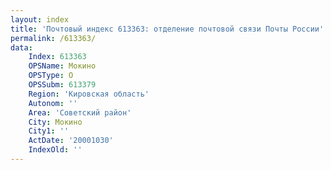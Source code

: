 ```yaml
---
layout: index
title: 'Почтовый индекс 613363: отделение почтовой связи Почты России'
permalink: /613363/
data:
    Index: 613363
    OPSName: Мокино
    OPSType: О
    OPSSubm: 613379
    Region: 'Кировская область'
    Autonom: ''
    Area: 'Советский район'
    City: Мокино
    City1: ''
    ActDate: '20001030'
    IndexOld: ''
---
```

